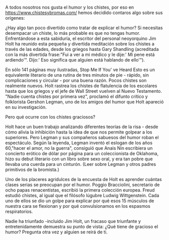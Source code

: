A todos nosotros nos gusta el humor y los chistes, por eso en <A href="https://chistesybromas.com/" style="color:#000 !imporant; text-decoration:none !important" rel="author">https://www.chistesybromas.com/</A> hemos decidido contaros algo sobre sus orígenes:

¿Hay algo tan poco divertido como tratar de explicar el humor? Si necesitas desempacar un chiste, lo más probable es que no tengas humor. Enfrentándose a esta sabiduría, el escritor del personal neoyorquino Jim Holt ha reunido esta pequeña y divertida meditación sobre los chistes a través de las edades, desde los griegos hasta Gary Shandling (acreditada con la más divertida frase:"Fui a ver a mi médico y le dije:' Mi pene está ardiendo'". Dijo:' Eso significa que alguien está hablando de ello'").

En sólo 141 páginas muy ilustradas, Stop Me If You' ve Heard Esto es un equivalente literario de una rutina de tres minutos de pie - rápido, sin complicaciones y circular - por una buena razón. Pocos chistes son realmente nuevos. Holt rastrea los chistes de flatulencia de los escolares hasta que los griegos y el jefe de Wall Street vuelven al Nuevo Testamento. "Nadie cuenta chistes por primera vez", proclamó el difunto crítico y folklorista Gershon Legman, uno de los amigos del humor que Holt apareció en su investigación.

Pero qué ocurre con los chistes graciosos?

Holt hace un buen trabajo analizando diferentes teorías de la risa - desde cómo alivia la inhibición hasta la idea de que nos permite golpear a los superiores. Pero Legman y sus compañeros sabuesos del humor roban el espectáculo. Según la leyenda, Legman inventó el eslogan de los años 60,"hacer el amor, no la guerra", consiguió que Anais Nin escribiera un concierto erótico de dólar por página para un coleccionista de Oklahoma, hizo su debut literario con un libro sobre sexo oral, y era tan pobre que llevaba una cuerda para un cinturón. (Leer sobre Legman y otros padres primitivos de la bromista.)

Uno de los placeres agridulces de la encuesta de Holt es aprender cuántas clases serias se preocupan por el humor. Poggio Bracciolini, secretario de ocho papas renacentistas, escribió la primera colección europea. Freud estudió chistes, al igual que el filósofo lúgubre Ludwig Wittgenstein. Cada uno de ellos se dio un golpe para explicar por qué esos 15 músculos de nuestra cara se flexionan y por qué convulsionamos en los espasmos respiratorios.

Nadie ha triunfado -incluido Jim Holt, un fracaso que triunfante y entretenidamente demuestra su punto de vista: ¿Qué tiene de gracioso el humor? Pregunta otra vez y alguien se reirá de ti.

